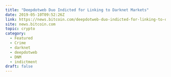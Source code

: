 ```yaml
---
title: "Deepdotweb Duo Indicted for Linking to Darknet Markets"
date: 2019-05-10T09:52:26Z
link: https://news.bitcoin.com/deepdotweb-duo-indicted-for-linking-to-darknet-markets/?utm_medium=RSS&utm_source=hune
site: news.bitcoin.com
topic: crypto
category:
  - Featured
  - Crime
  - darknet
  - deepdotweb
  - DNM
  - indictment
draft: false
---
```

